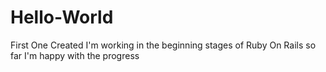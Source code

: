 # Hello-World
First One Created
I'm working in the beginning stages of Ruby On Rails so far I'm happy with the progress
